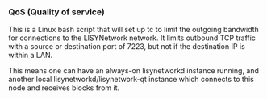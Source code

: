### QoS (Quality of service) ###

This is a Linux bash script that will set up tc to limit the outgoing bandwidth for connections to the LISYNetwork network. It limits outbound TCP traffic with a source or destination port of 7223, but not if the destination IP is within a LAN.

This means one can have an always-on lisynetworkd instance running, and another local lisynetworkd/lisynetwork-qt instance which connects to this node and receives blocks from it.
